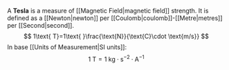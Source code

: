 A **Tesla** is a measure of [[Magnetic Field|magnetic field]] strength. It is defined as a [[Newton|newton]] per [[Coulomb|coulomb]]-[[Metre|metres]] per [[Second|second]].
$$
1\text{ T}=1\text{ }\frac{\text{N}}{\text{C}\cdot \text{m/s}}
$$
In base [[Units of Measurement|SI units]]:
$$
1\text{ T}=1\text{ kg}\cdot \text{s}^{-2}\cdot \text{A}^{-1}
$$

